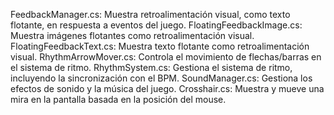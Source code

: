 FeedbackManager.cs: Muestra retroalimentación visual, como texto flotante, en respuesta a eventos del juego.
FloatingFeedbackImage.cs: Muestra imágenes flotantes como retroalimentación visual.
FloatingFeedbackText.cs: Muestra texto flotante como retroalimentación visual.
RhythmArrowMover.cs: Controla el movimiento de flechas/barras en el sistema de ritmo.
RhythmSystem.cs: Gestiona el sistema de ritmo, incluyendo la sincronización con el BPM.
SoundManager.cs: Gestiona los efectos de sonido y la música del juego.
Crosshair.cs: Muestra y mueve una mira en la pantalla basada en la posición del mouse.
